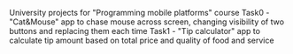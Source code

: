 University projects for "Programming mobile platforms" course
Task0 - "Cat&Mouse" app to chase mouse across screen, changing visibility of two buttons and replacing them each time
Task1 - "Tip calculator" app to calculate tip amount based on total price and quality of food and service
